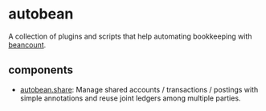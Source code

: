 # autobean

A collection of plugins and scripts that help automating bookkeeping with [beancount](http://furius.ca/beancount/).

## components

* [autobean.share](autobean/share): Manage shared accounts / transactions / postings with simple annotations and reuse joint ledgers among multiple parties.


